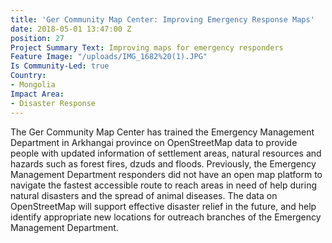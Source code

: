 ```yaml
---
title: 'Ger Community Map Center: Improving Emergency Response Maps'
date: 2018-05-01 13:47:00 Z
position: 27
Project Summary Text: Improving maps for emergency responders
Feature Image: "/uploads/IMG_1682%20(1).JPG"
Is Community-Led: true
Country:
- Mongolia
Impact Area:
- Disaster Response
---
```


The Ger Community Map Center has trained the Emergency Management Department in Arkhangai province on OpenStreetMap data to provide people with updated information of settlement areas, natural resources and hazards such as forest fires, dzuds and floods. Previously, the Emergency Management Department responders did not have an open map platform to navigate the fastest accessible route to reach areas in need of help during natural disasters and the spread of animal diseases. The data on OpenStreetMap will support effective disaster relief in the future, and help identify appropriate new locations for outreach branches of the Emergency Management Department.  